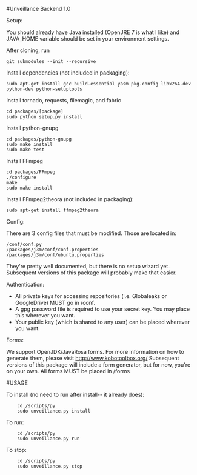 #Unveillance Backend 1.0

Setup:

You should already have Java installed (OpenJRE 7 is what I like) and JAVA_HOME variable should be set in your environment settings.

After cloning, run

    git submodules --init --recursive

Install dependencies (not included in packaging):

    sudo apt-get install gcc build-essential yasm pkg-config libx264-dev python-dev python-setuptools

Install tornado, requests, filemagic, and fabric

    cd packages/[package]
    sudo python setup.py install

Install python-gnupg

	cd packages/python-gnupg
	sudo make install
	sudo make test

Install FFmpeg

    cd packages/FFmpeg
    ./configure
    make
    sudo make install
  
Install FFmpeg2theora (not included in packaging):

    sudo apt-get install ffmpeg2theora
    
Config:

There are 3 config files that must be modified.  Those are located in:

    /conf/conf.py
    /packages/j3m/conf/conf.properties
    /packages/j3m/conf/ubuntu.properties

They're pretty well documented, but there is no setup wizard yet.
Subsequent versions of this package will probably make that easier.

Authentication:

- All private keys for accessing repositories (i.e. Globaleaks or GoogleDrive) MUST go in /conf.
- A gpg password file is required to use your secret key.  You may place this wherever you want.
- Your public key (which is shared to any user) can be placed wherever you want.

Forms:

We support OpenJDK/JavaRosa forms.  For more information on how to generate them, please visit http://www.kobotoolbox.org/
Subsequent versions of this package will include a form generator, but for now, you're on your own.  All forms MUST be placed in /forms

#USAGE

To install (no need to run after install-- it already does):

        cd /scripts/py
        sudo unveillance.py install

To run:

        cd /scripts/py
        sudo unveillance.py run

To stop:

        cd /scripts/py
        sudo unveillance.py stop

